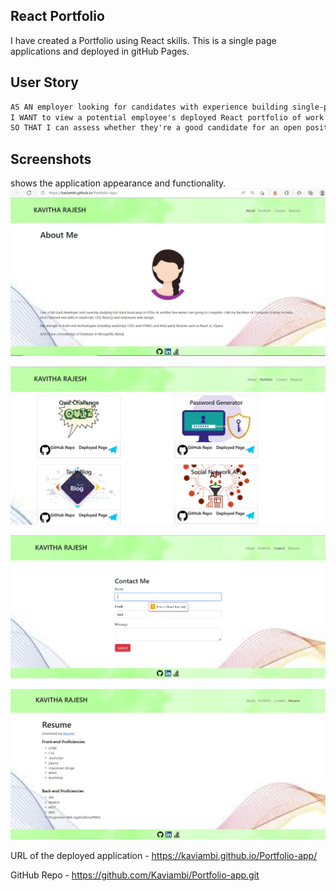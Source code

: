 ## React Portfolio 

I have created a Portfolio using React skills. This is a single page applications and deployed in gitHub Pages. 

## User Story

```md
AS AN employer looking for candidates with experience building single-page applications
I WANT to view a potential employee's deployed React portfolio of work samples
SO THAT I can assess whether they're a good candidate for an open position
```
## Screenshots 
shows the application appearance and functionality.
![Homepage](src/components/pages/images/Screenshots/homepage.JPG)

![Portfolio](src/components/pages/images/Screenshots/portfolio.JPG)

![Contact](src/components/pages/images/Screenshots/contact.JPG)

![Resume](src/components/pages/images/Screenshots/resume.JPG)

URL of the deployed application - https://kaviambi.github.io/Portfolio-app/

GitHub Repo - https://github.com/Kaviambi/Portfolio-app.git
